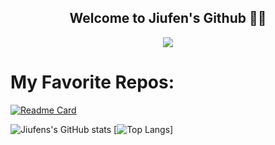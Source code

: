 <h2 align="center">Welcome to Jiufen's Github 🐱‍💻</h2> 

<p align="center"> <img
    src="https://i.imgur.com/zFWSXIt.jpg" /> </p>
</p>

<!--
**pardo312/pardo312** is a ✨ _special_ ✨ repository because its `README.md` (this file) appears on your GitHub profile.

Here are some ideas to get you started:

- 🔭 I’m currently working on ...
- 🌱 I’m currently learning ...
- 👯 I’m looking to collaborate on ...
- 🤔 I’m looking for help with ...
- 💬 Ask me about ...
- 📫 How to reach me: ...
- 😄 Pronouns: ...
- ⚡ Fun fact: ...
-->

# My Favorite Repos:

[![Readme Card](https://github-readme-stats.vercel.app/api/pin/?username=pardo312&repo=SummerGame&theme=radical)](https://github.com/pardo312/SummerGame)

![Jiufens's GitHub stats](https://github-readme-stats.vercel.app/api?username=pardo312&show_icons=true&theme=radical)
[![Top Langs](https://github-readme-stats.vercel.app/api/top-langs/?username=pardo312&layout=compact&theme=radical)]

